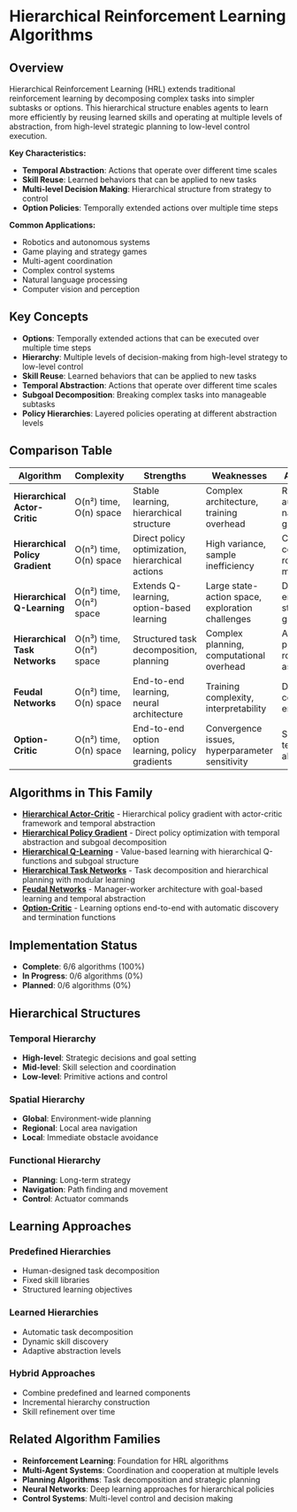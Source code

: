 # Hierarchical Reinforcement Learning Algorithms

## Overview

Hierarchical Reinforcement Learning (HRL) extends traditional reinforcement learning by decomposing complex tasks into simpler subtasks or options. This hierarchical structure enables agents to learn more efficiently by reusing learned skills and operating at multiple levels of abstraction, from high-level strategic planning to low-level control execution.

**Key Characteristics:**
- **Temporal Abstraction**: Actions that operate over different time scales
- **Skill Reuse**: Learned behaviors that can be applied to new tasks
- **Multi-level Decision Making**: Hierarchical structure from strategy to control
- **Option Policies**: Temporally extended actions over multiple time steps

**Common Applications:**
- Robotics and autonomous systems
- Game playing and strategy games
- Multi-agent coordination
- Complex control systems
- Natural language processing
- Computer vision and perception

## Key Concepts

- **Options**: Temporally extended actions that can be executed over multiple time steps
- **Hierarchy**: Multiple levels of decision-making from high-level strategy to low-level control
- **Skill Reuse**: Learned behaviors that can be applied to new tasks
- **Temporal Abstraction**: Actions that operate over different time scales
- **Subgoal Decomposition**: Breaking complex tasks into manageable subtasks
- **Policy Hierarchies**: Layered policies operating at different abstraction levels

## Comparison Table

| Algorithm | Complexity | Strengths | Weaknesses | Applications |
|-----------|------------|-----------|------------|--------------|
| **Hierarchical Actor-Critic** | O(n²) time, O(n) space | Stable learning, hierarchical structure | Complex architecture, training overhead | Robotics, autonomous navigation, game playing |
| **Hierarchical Policy Gradient** | O(n²) time, O(n) space | Direct policy optimization, hierarchical actions | High variance, sample inefficiency | Continuous control, robotics manipulation |
| **Hierarchical Q-Learning** | O(n²) time, O(n²) space | Extends Q-learning, option-based learning | Large state-action space, exploration challenges | Discrete environments, strategy games |
| **Hierarchical Task Networks** | O(n³) time, O(n²) space | Structured task decomposition, planning | Complex planning, computational overhead | Automated planning, robotics assembly |
| **Feudal Networks** | O(n²) time, O(n) space | End-to-end learning, neural architecture | Training complexity, interpretability | Deep RL, complex environments |
| **Option-Critic** | O(n²) time, O(n) space | End-to-end option learning, policy gradients | Convergence issues, hyperparameter sensitivity | Skill learning, temporal abstraction |

## Algorithms in This Family

- [**Hierarchical Actor-Critic**](../algorithms/hierarchical-rl/hierarchical-actor-critic.md) - Hierarchical policy gradient with actor-critic framework and temporal abstraction
- [**Hierarchical Policy Gradient**](../algorithms/hierarchical-rl/hierarchical-policy-gradient.md) - Direct policy optimization with temporal abstraction and subgoal decomposition
- [**Hierarchical Q-Learning**](../algorithms/hierarchical-rl/hierarchical-q-learning.md) - Value-based learning with hierarchical Q-functions and subgoal structure
- [**Hierarchical Task Networks**](../algorithms/hierarchical-rl/hierarchical-task-networks.md) - Task decomposition and hierarchical planning with modular learning
- [**Feudal Networks**](../algorithms/hierarchical-rl/feudal-networks.md) - Manager-worker architecture with goal-based learning and temporal abstraction
- [**Option-Critic**](../algorithms/hierarchical-rl/option-critic.md) - Learning options end-to-end with automatic discovery and termination functions

## Implementation Status

- **Complete**: 6/6 algorithms (100%)
- **In Progress**: 0/6 algorithms (0%)
- **Planned**: 0/6 algorithms (0%)

## Hierarchical Structures

### **Temporal Hierarchy**
- **High-level**: Strategic decisions and goal setting
- **Mid-level**: Skill selection and coordination
- **Low-level**: Primitive actions and control

### **Spatial Hierarchy**
- **Global**: Environment-wide planning
- **Regional**: Local area navigation
- **Local**: Immediate obstacle avoidance

### **Functional Hierarchy**
- **Planning**: Long-term strategy
- **Navigation**: Path finding and movement
- **Control**: Actuator commands

## Learning Approaches

### **Predefined Hierarchies**
- Human-designed task decomposition
- Fixed skill libraries
- Structured learning objectives

### **Learned Hierarchies**
- Automatic task decomposition
- Dynamic skill discovery
- Adaptive abstraction levels

### **Hybrid Approaches**
- Combine predefined and learned components
- Incremental hierarchy construction
- Skill refinement over time

## Related Algorithm Families

- **Reinforcement Learning**: Foundation for HRL algorithms
- **Multi-Agent Systems**: Coordination and cooperation at multiple levels
- **Planning Algorithms**: Task decomposition and strategic planning
- **Neural Networks**: Deep learning approaches for hierarchical policies
- **Control Systems**: Multi-level control and decision making
